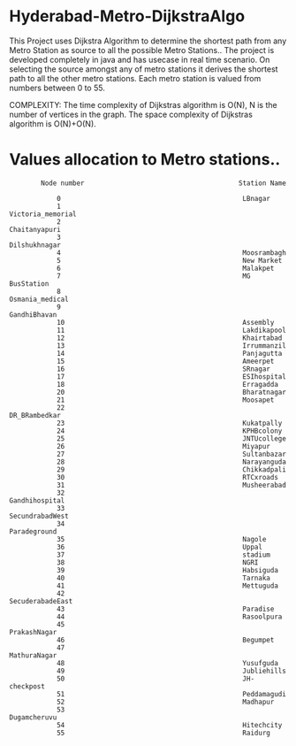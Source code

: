 # Hyderabad-Metro-DijkstraAlgo
This Project uses Dijkstra Algorithm to determine the shortest path from any Metro Station as source to all the possible Metro Stations..
The project is developed completely in java and has usecase in real time scenario. On selecting the source amongst any of metro stations it derives the shortest path to all the other metro stations.
Each metro station is valued from numbers between 0 to 55.

COMPLEXITY: The time complexity of Dijkstras algorithm is O(N), N is the number of vertices in the graph.
            The space complexity of Dijkstras algorithm is O(N)+O(N).

# Values allocation to Metro stations..
            Node number                                       Station Name
            
                0                                              LBnagar
                1                                              Victoria_memorial
                2                                              Chaitanyapuri
                3                                              Dilshukhnagar
                4                                              Moosrambagh
                5                                              New Market
                6                                              Malakpet
                7                                              MG BusStation
                8                                              Osmania_medical
                9                                              GandhiBhavan
                10                                             Assembly
                11                                             Lakdikapool
                12                                             Khairtabad
                13                                             Irrummanzil
                14                                             Panjagutta
                15                                             Ameerpet
                16                                             SRnagar
                17                                             ESIhospital
                18                                             Erragadda
                20                                             Bharatnagar
                21                                             Moosapet
                22                                             DR_BRambedkar
                23                                             Kukatpally
                24                                             KPHBcolony
                25                                             JNTUcollege
                26                                             Miyapur
                27                                             Sultanbazar
                28                                             Narayanguda
                29                                             Chikkadpali
                30                                             RTCxroads
                31                                             Musheerabad
                32                                             Gandhihospital
                33                                             SecundrabadWest
                34                                             Paradeground
                35                                             Nagole
                36                                             Uppal
                37                                             stadium
                38                                             NGRI
                39                                             Habsiguda
                40                                             Tarnaka
                41                                             Mettuguda
                42                                             SecuderabadeEast
                43                                             Paradise
                44                                             Rasoolpura
                45                                             PrakashNagar
                46                                             Begumpet
                47                                             MathuraNagar
                48                                             Yusufguda
                49                                             Jubliehills
                50                                             JH-checkpost
                51                                             Peddamagudi
                52                                             Madhapur
                53                                             Dugamcheruvu
                54                                             Hitechcity
                55                                             Raidurg
                
                
